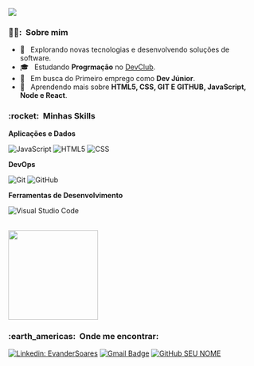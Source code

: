 
![](https://komarev.com/ghpvc/?username=VanessaSwerts&color=006bed)

<h3> 👨‍🦱: &nbsp;Sobre mim </h3>

- 🤔 &nbsp; Explorando novas tecnologias e desenvolvendo soluções de software.
- 🎓 &nbsp; Estudando **Progrmação** no <a href="https://rodolfomori.com.br/aulas-aovivo/">DevClub</a>.
- 💼 &nbsp; Em busca do Primeiro emprego como **Dev Júnior**.
- 🌱 &nbsp; Aprendendo mais sobre **HTML5, CSS, GIT E GITHUB, JavaScript, Node e React**.

<h3> :rocket: &nbsp;Minhas Skills </h3>

**Aplicações e Dados**

  ![JavaScript](https://img.shields.io/badge/-JavaScript-333333?style=flat&logo=javascript)
  ![HTML5](https://img.shields.io/badge/-HTML5-333333?style=flat&logo=HTML5)
  ![CSS](https://img.shields.io/badge/-CSS-333333?style=flat&logo=CSS3&logoColor=1572B6)


**DevOps**

  ![Git](https://img.shields.io/badge/-Git-333333?style=flat&logo=git)
  ![GitHub](https://img.shields.io/badge/-GitHub-333333?style=flat&logo=github)
  

**Ferramentas de Desenvolvimento**

  ![Visual Studio Code](https://img.shields.io/badge/-Visual%20Studio%20Code-333333?style=flat&logo=visual-studio-code&logoColor=007ACC)

<br/>

<a href="https://github.com/EvanderSoares">
  <img height="180em" src="https://github-readme-stats.vercel.app/api?username=VanessaSwerts&theme=Highcontrast&show_icons=true" />
</a>

<br/>

<h3> :earth_americas: &nbsp;Onde me encontrar: </h3> 

[![Linkedin: EvanderSoares](https://img.shields.io/badge/-USERNAME-blue?style=flat-square&logo=Linkedin&logoColor=white&link=https://www.linkedin.com/in/evander-soares-37a17b115/)](https://www.linkedin.com/in/evander-soares-37a17b115/)
[![Gmail Badge](https://img.shields.io/badge/-seuemail@email.com-006bed?style=flat-square&logo=Gmail&logoColor=white&link=mailto:evandersoares@hotmail.com)](mailto:evandersoares@hotmail.com)
[![GitHub SEU NOME]( https://img.shields.io/github/followers/EvanderSoares?label=follow&style=social)](https://github.com/Evandersoares)
